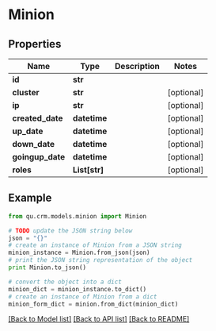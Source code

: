 # Minion


## Properties
Name | Type | Description | Notes
------------ | ------------- | ------------- | -------------
**id** | **str** |  | 
**cluster** | **str** |  | [optional] 
**ip** | **str** |  | [optional] 
**created_date** | **datetime** |  | [optional] 
**up_date** | **datetime** |  | [optional] 
**down_date** | **datetime** |  | [optional] 
**goingup_date** | **datetime** |  | [optional] 
**roles** | **List[str]** |  | [optional] 

## Example

```python
from qu.crm.models.minion import Minion

# TODO update the JSON string below
json = "{}"
# create an instance of Minion from a JSON string
minion_instance = Minion.from_json(json)
# print the JSON string representation of the object
print Minion.to_json()

# convert the object into a dict
minion_dict = minion_instance.to_dict()
# create an instance of Minion from a dict
minion_form_dict = minion.from_dict(minion_dict)
```
[[Back to Model list]](../README.md#documentation-for-models) [[Back to API list]](../README.md#documentation-for-api-endpoints) [[Back to README]](../README.md)


